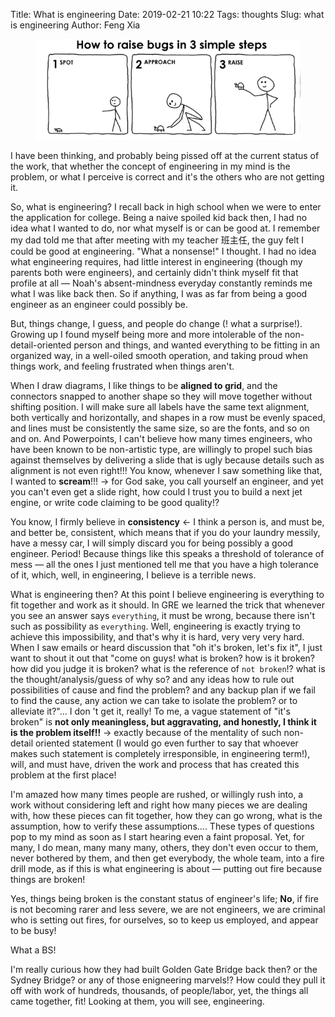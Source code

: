 Title: What is engineering
Date: 2019-02-21 10:22
Tags: thoughts
Slug: what is engineering
Author: Feng Xia

<figure class="col l6 m6 s12">
  <img src="/images/raise%20a%20bug.png"/>
</figure>

I have been thinking, and probably being pissed off at the current
status of the work, that whether the concept of engineering in my mind
is the problem, or what I perceive is correct and it's the others who
are not getting it.

So, what is engineering? I recall back in high school when we were to
enter the application for college. Being a naive spoiled kid back
then, I had no idea what I wanted to do, nor what myself is or can be
good at. I remember my dad told me that after meeting with my teacher
班主任, the guy felt I could be good at engineering. "What a nonsense!"
I thought. I had no idea what engineering requires, had little
interest in engineering (though my parents both were engineers), and
certainly didn't think myself fit that profile at all &mdash; Noah's
absent-mindness everyday constantly reminds me what I was like back
then. So if anything, I was as far from being a good engineer as an
engineer could possibly be.

But, things change, I guess, and people do change (! what a
surprise!). Growing up I found myself being more and more intolerable
of the non-detail-oriented person and things, and wanted everything to
be fitting in an organized way, in a well-oiled smooth operation, and
taking proud when things work, and feeling frustrated when things
aren't. 

When I draw diagrams, I like things to be **aligned to grid**, and the
connectors snapped to another shape so they will move together without
shifting position. I will make sure all labels have the same text
alignment, both vertically and horizontally, and shapes in a row must
be evenly spaced, and lines must be consistently the same size, so are
the fonts, and so on and on. And Powerpoints, I can't believe how many
times engineers, who have been known to be non-artistic type, are
willingly to propel such bias against themselves by delivering a slide
that is ugly because details such as alignment is not even right!!!
You know, whenever I saw something like that, I wanted to
**scream**!!! &rarr; for God sake, you call yourself an engineer, and
yet you can't even get a slide right, how could I trust you to build a
next jet engine, or write code claiming to be good quality!? 

You know, I firmly believe in **consistency** &larr; I think a person
is, and must be, and better be, consistent, which means that if you do
your laundry messily, have a messy car, I will simply discard you for
being possibly a good engineer. Period!  Because things like this
speaks a threshold of tolerance of mess &mdash; all the ones I just
mentioned tell me that you have a high tolerance of it, which, well,
in engineering, I believe is a terrible news.

What is engineering then? At this point I believe engineering is
everything to fit together and work as it should. In GRE we learned
the trick that whenever you see an answer says `everything`, it must
be wrong, because there isn't such as possibility as
`everything`. Well, engineering is exactly trying to achieve this
impossibility, and that's why it is hard, very very very hard. When
I saw emails or heard discussion that "oh it's broken, let's fix it",
I just want to shout it out that "come on guys! what is broken? how is
it broken? how did you judge it is broken? what is the reference of
`not broken`!? what is the thought/analysis/guess of why so? and any
ideas how to rule out possibilities of cause and find the problem? and
any backup plan if we fail to find the cause, any action we can take
to isolate the problem? or to alleviate it?"... I don 't get it,
really! To me, a vague statement of "it's broken" is **not only
meaningless, but aggravating, and honestly, I think it is the problem
itself!!** &rarr; exactly because of the mentality of such non-detail
oriented statement (I would go even further to say that whoever makes
such statement is completely irresponsible, in engineering term!),
will, and must have, driven the work and process that has created this
problem at the first place!

I'm amazed how many times people are rushed, or willingly rush into, a
work without considering left and right how many pieces we are dealing
with, how these pieces can fit together, how they can go wrong, what
is the assumption, how to verify these assumptions.... These types of
questions pop to my mind as soon as I start hearing even a faint
proposal. Yet, for many, I do mean, many many many, others, they don't
even occur to them, never bothered by them, and then get everybody,
the whole team, into a fire drill mode, as if this is what engineering
is about &mdash; putting out fire because things are broken!

Yes, things being broken is the constant status of engineer's life;
**No**, if fire is not becoming rarer and less severe, we are not
engineers, we are criminal who is setting out fires, for ourselves, so
to keep us employed, and appear to be busy!

What a BS!

I'm really curious how they had built Golden Gate Bridge back then? or
the Sydney Bridge? or any of those enigneering marvels!? How could
they pull it off with work of hundreds, thousands, of people/labor,
yet, the things all came together, fit! Looking at them, you will see,
engineering.
